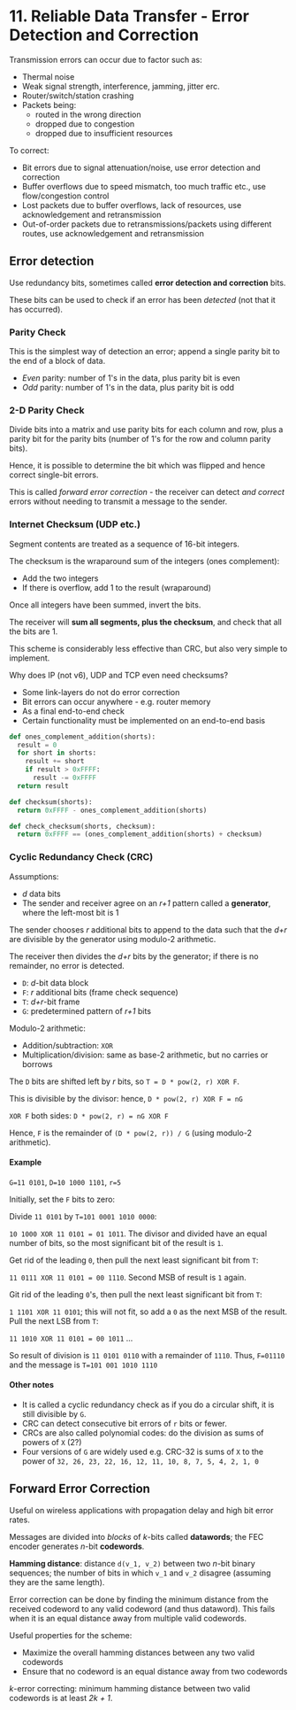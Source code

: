 # 11. Reliable Data Transfer - Error Detection and Correction

Transmission errors can occur due to factor such as:

- Thermal noise
- Weak signal strength, interference, jamming, jitter erc.
- Router/switch/station crashing
- Packets being:
  - routed in the wrong direction
  - dropped due to congestion
  - dropped due to insufficient resources

To correct:

- Bit errors due to signal attenuation/noise, use error detection and correction
- Buffer overflows due to speed mismatch, too much traffic etc., use flow/congestion control
- Lost packets due to buffer overflows, lack of resources, use acknowledgement and retransmission
- Out-of-order packets due to retransmissions/packets using different routes, use acknowledgement and retransmission

## Error detection

Use redundancy bits, sometimes called **error detection and correction** bits.

These bits can be used to check if an error has been *detected* (not that it has occurred).

### Parity Check

This is the simplest way of detection an error; append a single parity bit to the end of a block of data.

- *Even* parity: number of 1's in the data, plus parity bit is even
- *Odd* parity: number of 1's in the data, plus parity bit is odd

### 2-D Parity Check

Divide bits into a matrix and use parity bits for each column and row, plus a parity bit for the parity bits (number of 1's for the row and column parity bits).

Hence, it is possible to determine the bit which was flipped and hence correct single-bit errors.

This is called *forward error correction* - the receiver can detect *and correct* errors without needing to transmit a message to the sender.

### Internet Checksum (UDP etc.)

Segment contents are treated as a sequence of 16-bit integers.

The checksum is the wraparound sum of the integers (ones complement):

- Add the two integers
- If there is overflow, add 1 to the result (wraparound)

Once all integers have been summed, invert the bits.

The receiver will **sum all segments, plus the checksum**, and check that all the bits are 1.

This scheme is considerably less effective than CRC, but also very simple to implement.

Why does IP (not v6), UDP and TCP even need checksums?

- Some link-layers  do not do error correction
- Bit errors can occur anywhere - e.g. router memory
- As a final end-to-end check
- Certain functionality must be implemented on an end-to-end basis

```python
def ones_complement_addition(shorts):
  result = 0
  for short in shorts:
    result += short
    if result > 0xFFFF:
      result -= 0xFFFF
  return result

def checksum(shorts):
  return 0xFFFF - ones_complement_addition(shorts)

def check_checksum(shorts, checksum):
  return 0xFFFF == (ones_complement_addition(shorts) + checksum)
```

### Cyclic Redundancy Check (CRC)

Assumptions:

- *d* data bits
- The sender and receiver agree on an *r+1* pattern called a **generator**, where the left-most bit is 1

The sender chooses *r* additional bits to append to the data such that the *d+r* are divisible by the generator using modulo-2 arithmetic.

The receiver then divides the *d+r* bits by the generator; if there is no remainder, no error is detected.

- `D`: *d*-bit data block
- `F`: *r* additional bits (frame check sequence)
- `T`: *d+r*-bit frame
- `G`: predetermined pattern of *r+1* bits

Modulo-2 arithmetic:

- Addition/subtraction: `XOR`
- Multiplication/division: same as base-2 arithmetic, but no carries or borrows

The `D` bits are shifted left by *r* bits, so `T = D * pow(2, r) XOR F`.

This is divisible by the divisor: hence, `D * pow(2, r) XOR F = nG`

`XOR F` both sides: `D * pow(2, r) = nG XOR F`

Hence, `F` is the remainder of `(D * pow(2, r)) / G` (using modulo-2 arithmetic).

#### Example

`G=11 0101`, `D=10 1000 1101`, `r=5`

Initially, set the `F` bits to zero:

Divide `11 0101` by `T=101 0001 1010 0000`:

`10 1000 XOR 11 0101 = 01 1011`. The divisor and divided have an equal number of bits, so the most significant bit of the result is `1`.

Get rid of the leading `0`, then pull the next least significant bit from `T`:

`11 0111 XOR 11 0101 = 00 1110`. Second MSB of result is `1` again.

Git rid of the leading `0`'s, then pull the next least significant bit from `T`:

`1 1101 XOR 11 0101`; this will not fit, so add a `0` as the next MSB of the result. Pull the next LSB from `T`:

`11 1010 XOR 11 0101 = 00 1011`
...

So result of division is `11 0101 0110` with a remainder of `1110`. Thus, `F=01110` and the message is `T=101 001 1010 1110`

#### Other notes

- It is called a cyclic redundancy check as if you do a circular shift, it is still divisible by `G`.
- CRC can detect consecutive bit errors of `r` bits or fewer.
- CRCs are also called polynomial codes: do the division as sums of powers of `X` (2?)
- Four versions of `G` are widely used e.g. CRC-32 is sums of `X` to the power of `32, 26, 23, 22, 16, 12, 11, 10, 8, 7, 5, 4, 2, 1, 0`

## Forward Error Correction

Useful on wireless applications with propagation delay and high bit error rates.

Messages are divided into *blocks* of *k*-bits called **datawords**; the FEC encoder generates *n*-bit **codewords**.

**Hamming distance**: distance `d(v_1, v_2)` between two *n*-bit binary sequences; the number of bits in which `v_1` and `v_2` disagree (assuming they are the same length).

Error correction can be done by finding the minimum distance from the received codeword to any valid codeword (and thus dataword). This fails when it is an equal distance away from multiple valid codewords.

Useful properties for the scheme:

- Maximize the overall hamming distances between any two valid codewords
- Ensure that no codeword is an equal distance away from two codewords

*k*-error correcting: minimum hamming distance between two valid codewords is at least *2k + 1*.
